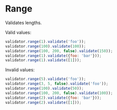 # Range

Validates lengths.

Valid values:

```js
validator.range(1).validate('foo'));
validator.range(100).validate(100));
validator.range(100, 200, false).validate(150));
validator.range(1).validate({foo: 'bar'}));
validator.range(1).validate([1]));
```

Invalid values:

```js
validator.range(5).validate('foo'));
validator.range(3, 5, false).validate('foo'));
validator.range(100).validate(50));
validator.range(100, 200, false).validate(100));
validator.range(2).validate({foo: 'bar'}));
validator.range(2).validate([1]));
```
